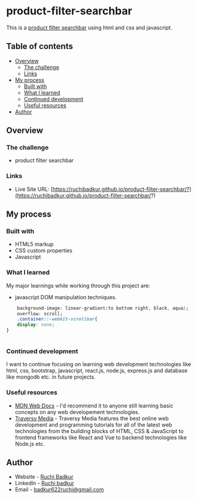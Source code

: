 # product-filter-searchbar

This is a [product filter searchbar](https://ruchibadkur.github.io/product-filter-searchbar/?) using html and css and javascript. 

## Table of contents

- [Overview](#overview)
  - [The challenge](#the-challenge)
  - [Links](#links)
- [My process](#my-process)
  - [Built with](#built-with)
  - [What I learned](#what-i-learned)
  - [Continued development](#continued-development)
  - [Useful resources](#useful-resources)
- [Author](#author)


## Overview

### The challenge

-  product filter searchbar  
 
### Links

- Live Site URL: [https://ruchibadkur.github.io/product-filter-searchbar/?](https://ruchibadkur.github.io/product-filter-searchbar/?)

## My process

### Built with

- HTML5 markup
- CSS custom properties
- Javascript

### What I learned

My major learnings while working through this project are:

- javascript DOM manipulation techniques.

```css
    background-image: linear-gradient(to bottom right, black, aqua);
    overflow: scroll;
    .container::-webkit-scrollbar{
    display: none;
}
    
```

### Continued development

I want to continue focusing on learning web development technologies like html, css, bootstrap, javascript, react.js, node.js, express.js and database like mongodb etc. in future projects.

### Useful resources

- [MDN Web Docs](https://developer.mozilla.org/en-US/docs/Learn/JavaScript/First_steps/What_is_JavaScript) -  I'd recommend it to anyone still learning basic concepts on any web developement technologies.
- [Traversy Media](https://www.youtube.com/c/TraversyMedia) - Traversy Media features the best online web development and programming tutorials for all of the latest web technologies from the building blocks of HTML, CSS & JavaScript to frontend frameworks like React and Vue to backend technologies like Node.js etc.

## Author

- Website - [Ruchi Badkur](https://ruchibadkur.github.io/firstPortfolioProject_HtmlCss/)
- LinkedIn - [Ruchi badkur](https://www.linkedin.com/in/ruchi-badkur-96a1b5215/)
- Email - badkur622ruchi@gmail.com
